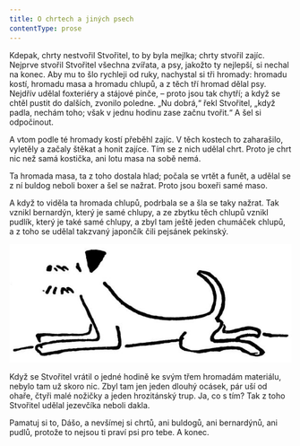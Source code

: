 ```yaml
---
title: O chrtech a jiných psech
contentType: prose
---
```


<section>

Kdepak, chrty nestvořil Stvořitel, to by byla mejlka; chrty stvořil zajíc. Nejprve stvořil Stvořitel všechna zvířata, a psy, jakožto ty nejlepší, si nechal na konec. Aby mu to šlo rychleji od ruky, nachystal si tři hromady: hromadu kostí, hromadu masa a hromadu chlupů, a z těch tří hromad dělal psy. Nejdřív udělal foxteriéry a stájové pinče, – proto jsou tak chytří; a když se chtěl pustit do dalších, zvonilo poledne. „Nu dobrá,“ řekl Stvořitel, „když padla, nechám toho; však v jednu hodinu zase začnu tvořit.“ A šel si odpočinout.

A vtom podle té hromady kostí přeběhl zajíc. V těch kostech to zaharašilo, vyletěly a začaly štěkat a honit zajíce. Tím se z nich udělal chrt. Proto je chrt nic než samá kostička, ani lotu masa na sobě nemá.

Ta hromada masa, ta z toho dostala hlad; počala se vrtět a funět, a udělal se z ní buldog neboli boxer a šel se nažrat. Proto jsou boxeři samé maso.

A když to viděla ta hromada chlupů, podrbala se a šla se taky nažrat. Tak vznikl bernardýn, který je samé chlupy, a ze zbytku těch chlupů vznikl pudlík, který je také samé chlupy, a zbyl tam ještě jeden chumáček chlupů, a z toho se udělal takzvaný japončík čili pejsánek pekinský.

![dasenka_ilustrace_051](./resources/dasenka_ilustrace_051.jpg)  

Když se Stvořitel vrátil o jedné hodině ke svým třem hromadám materiálu, nebylo tam už skoro nic. Zbyl tam jen jeden dlouhý ocásek, pár uší od ohaře, čtyři malé nožičky a jeden hrozitánský trup. Ja, co s tím? Tak z toho Stvořitel udělal jezevčíka neboli dakla.

Pamatuj si to, Dášo, a nevšímej si chrtů, ani buldogů, ani bernardýnů, ani pudlů, protože to nejsou ti praví psi pro tebe. A konec.

</section>

[^1]: Bis, repete a da capo (ital.) – v hudebním názvosloví dvakrát, opakuj od začátku. _Pozn. red._

[^2]: Infighting (angl.) – boj zblízka (např. v boxu). _Pozn. red._

[^3]: Gagát – tmavý minerál, drahý kámen; dříve zaměňovaný s jantarem. _Pozn. red._
